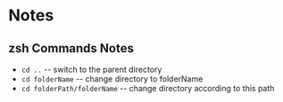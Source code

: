 # Notes

## zsh Commands Notes

- `cd ..` -- switch to the parent directory
- `cd folderName` -- change directory to folderName
- `cd folderPath/folderName` -- change directory according to this path
